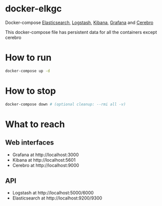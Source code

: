 # docker-elkgc
Docker-compose [Elasticsearch](https://www.elastic.co/), [Logstash](https://www.elastic.co/products/logstash), [Kibana](https://www.elastic.co/products/kibana), [Grafana](https://grafana.com/) and [Cerebro](https://github.com/lmenezes/cerebro)

This docker-compose file has persistent data for all the containers except cerebro

# How to run

```bash
docker-compose up -d
```

# How to stop
```bash
docker-compose down # (optional cleanup: --rmi all -v)
```

# What to reach

## Web interfaces
- Grafana at http://localhost:3000
- Kibana at http://localhost:5601
- Cerebro at http://localhost:9000

## API
- Logstash at http://localhost:5000/6000
- Elasticsearch at http://localhost:9200/9300
